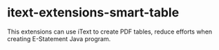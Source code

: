 # itext-extensions-smart-table

This extensions can use iText to create PDF tables, reduce efforts when creating E-Statement Java program.
